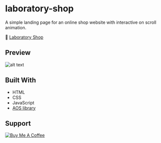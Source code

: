 # laboratory-shop
A simple landing page for an online shop website with interactive on scroll animation.

:microscope: [Laboratory Shop](https://arwildo.com/laboratory-shop)


## Preview
![alt text](https://arwildo.com/assets/images/laboratory-shop.png "Website Preview")



## Built With

* HTML
* CSS
* JavaScript
* [AOS library](https://github.com/michalsnik/aos)


## Support

<a href="https://www.buymeacoffee.com/Arwildo " target="_blank"><img src="https://www.buymeacoffee.com/assets/img/custom_images/white_img.png" alt="Buy Me A Coffee" style="height: auto !important;width: auto !important;" ></a>
